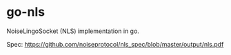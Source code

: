 # go-nls
NoiseLingoSocket (NLS) implementation in go.

Spec: https://github.com/noiseprotocol/nls_spec/blob/master/output/nls.pdf
